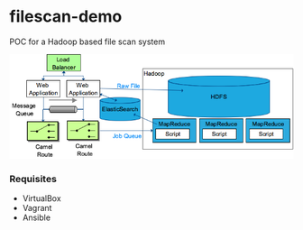 # filescan-demo
POC for a Hadoop based file scan system

![High level architecture](https://github.com/bprager/filescan-demo/blob/master/src/main/resources/architecture.png?raw=true)

### Requisites
* VirtualBox
* Vagrant
* Ansible